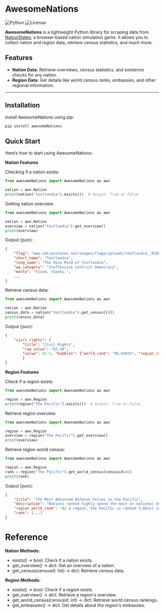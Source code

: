 # AwesomeNations

![Python](https://img.shields.io/badge/python-3.8%2B-blue)
![License](https://img.shields.io/badge/license-MIT-green)

**AwesomeNations** is a lightweight Python library for scraping data from [NationStates](https://www.nationstates.net), a browser-based nation simulation game. It allows you to collect nation and region data, retrieve census statistics, and much more.

## Features
- **Nation Data**: Retrieve overviews, census statistics, and existence checks for any nation.
- **Region Data**: Get details like world census ranks, embassies, and other regional information.

---

## Installation

Install AwesomeNations using pip:

``` bash
pip install awesomeNations
```

## Quick Start

Here’s how to start using AwesomeNations:

**Nation Features**

Checking if a nation exists:
``` python
from awesomeNations import AwesomeNations as awn

nation = awn.Nation
print(nation("testlandia").exists())  # Output: True or False
```

Getting nation overview:
``` python
from awesomeNations import AwesomeNations as awn

nation = awn.Nation
overview = nation("testlandia").get_overview()
print(overview)
```
Output (json):
``` json
{
    "flag": "www.nationstates.net/images/flags/uploads/testlandia__656619.svg",
    "short_name": "Testlandia",
    "long_name": "The Hive Mind of Testlandia",
    "wa_category": "Inoffensive Centrist Democracy",
    "motto": "Fixed, thanks.",
    ...
}
```

Retrieve census data:
``` python
from awesomeNations import AwesomeNations as awn

nation = awn.Nation
census_data = nation("testlandia").get_census([0])
print(census_data)
```
Output (json):
``` json
{
    "civil_rights": {
        "title": "Civil Rights",
        "raw_value": "65.50",
        "value": 65.5, "bubbles": {"world_rank": "96,648th", "region_rank": "11th"}
        }
}
```

**Region Features**

Check if a region exists:
``` python
from awesomeNations import AwesomeNations as awn

region = awn.Region
print(region("The Pacific").exists())  # Output: True or False
```

Retrieve region overview:
``` python
from awesomeNations import AwesomeNations as awn

region = awn.Region
overview = region("The Pacific").get_overview()
print(overview)
```

Retrieve region world census:
``` python
from awesomeNations import AwesomeNations as awn

region = awn.Region
rank = region("The Pacific").get_world_census(censusid=46)
print(rank)
```
Output (json):
``` json
{
    "title": "The Most Advanced Defense Forces in the Pacific",
    "description": "Nations ranked highly spend the most on national defense, and are most secure against foreign aggression.",
    "region_world_rank": "As a region, the Pacific is ranked 5,861st in the world for Most Advanced Defense Forces.",
    "rank": [...]
}
```

# Reference

**Nation Methods:**

- exists() -> bool: Check if a nation exists.
- get_overview() -> dict: Get an overview of a nation.
- get_census(censusid: list) -> dict: Retrieve census data.

**Region Methods:**

- exists() -> bool: Check if a region exists.
- get_overview() -> dict: Retrieve a region's overview.
- get_world_census(censusid: int) -> dict: Retrieve world census rankings.
- get_embassies() -> dict: Get details about the region's embassies.